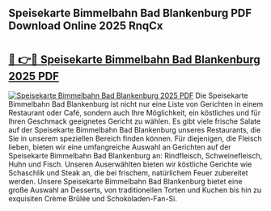 ## Speisekarte Bimmelbahn Bad Blankenburg PDF Download Online 2025 RnqCx

# <h2><a href="http://gc9r8kk.nevu.top/?p=Speisekarte+Bimmelbahn+Bad+Blankenburg">🔗 👉🔴 Speisekarte Bimmelbahn Bad Blankenburg 2025 PDF</a></h2>

[![Speisekarte Bimmelbahn Bad Blankenburg 2025 PDF](https://i.imgur.com/dBaPXMq.png)](http://gc9r8kk.nevu.top/?p=Speisekarte+Bimmelbahn+Bad+Blankenburg)
Die Speisekarte Bimmelbahn Bad Blankenburg ist nicht nur eine Liste von Gerichten in einem Restaurant oder Café, sondern auch Ihre Möglichkeit, ein köstliches und für Ihren Geschmack geeignetes Gericht zu wählen. Es gibt viele frische Salate auf der Speisekarte Bimmelbahn Bad Blankenburg unseres Restaurants, die Sie in unserem speziellen Bereich finden können. Für diejenigen, die Fleisch lieben, bieten wir eine umfangreiche Auswahl an Gerichten auf der Speisekarte Bimmelbahn Bad Blankenburg an: Rindfleisch, Schweinefleisch, Huhn und Fisch. Unseren Auserwählten bieten wir köstliche Gerichte wie Schaschlik und Steak an, die bei frischem, natürlichem Feuer zubereitet werden. Unsere Speisekarte Bimmelbahn Bad Blankenburg bietet eine große Auswahl an Desserts, von traditionellen Torten und Kuchen bis hin zu exquisiten Crème Brûlée und Schokoladen-Fan-Si.
